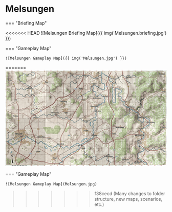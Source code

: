 # Melsungen

=== "Briefing Map"

<<<<<<< HEAD
    ![Melsungen Briefing Map]({{ img('Melsungen.briefing.jpg') }})

=== "Gameplay Map"

    ![Melsungen Gameplay Map]({{ img('Melsungen.jpg') }})
=======
    ![Melsungen Briefing Map](Melsungen.briefing.jpg)

=== "Gameplay Map"

    ![Melsungen Gameplay Map](Melsungen.jpg)
>>>>>>> f38cecd (Many changes to folder structure, new maps, scenarios, etc.)
